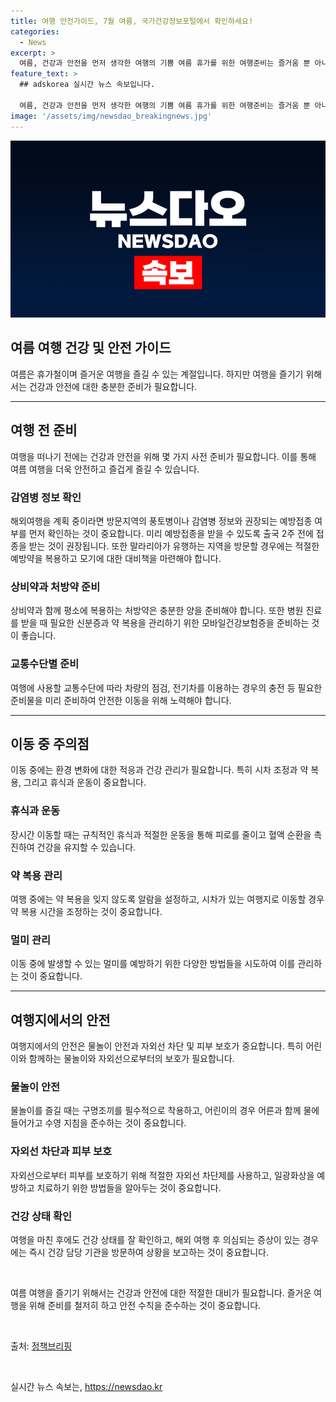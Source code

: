 ```yaml
---
title: 여행 안전가이드, 7월 여름, 국가건강정보포털에서 확인하세요!
categories:
  - News
excerpt: >
  여름, 건강과 안전을 먼저 생각한 여행의 기쁨 여름 휴가를 위한 여행준비는 즐거움 뿐 아니라 건강과 안전까지 고려해야 합니다. 해외여행 계획 시 감염병 정보와 예방접종, 상비약 및 처방약 준비, 교통수단별 준비 등을 고려해야 합니다. 또한 이동 중 주의사항과 자외선 차단, 피부보호법, 물놀이 안전까지도 신경 써야 합니다. 예방이 중요한 여름 여행, 건강과 안전을 먼저 생각하며 편안한 휴가를 즐기세요.
feature_text: >
  ## adskorea 실시간 뉴스 속보입니다.

  여름, 건강과 안전을 먼저 생각한 여행의 기쁨 여름 휴가를 위한 여행준비는 즐거움 뿐 아니라 건강과 안전까지 고려해야 합니다. 해외여행 계획 시 감염병 정보와 예방접종, 상비약 및 처방약 준비, 교통수단별 준비 등을 고려해야 합니다. 또한 이동 중 주의사항과 자외선 차단, 피부보호법, 물놀이 안전까지도 신경 써야 합니다. 예방이 중요한 여름 여행, 건강과 안전을 먼저 생각하며 편안한 휴가를 즐기세요.
image: '/assets/img/newsdao_breakingnews.jpg'
---
```


<p><img src="/assets/img/newsdao_breakingnews.jpg" alt="adskorea 속보" /></p>

<h2 data-ke-size="size26">여름 여행 건강 및 안전 가이드</h2>

<p data-ke-size="size16">여름은 휴가철이며 즐거운 여행을 즐길 수 있는 계절입니다. 하지만 여행을 즐기기 위해서는 건강과 안전에 대한 충분한 준비가 필요합니다.</p>

<hr>

<h2 data-ke-size="size24">여행 전 준비</h2>

<p data-ke-size="size16">여행을 떠나기 전에는 건강과 안전을 위해 몇 가지 사전 준비가 필요합니다. 이를 통해 여름 여행을 더욱 안전하고 즐겁게 즐길 수 있습니다.</p>

<h3><b>감염병 정보 확인</b></h3>

<p data-ke-size="size16">해외여행을 계획 중이라면 방문지역의 풍토병이나 감염병 정보와 권장되는 예방접종 여부를 먼저 확인하는 것이 중요합니다. 미리 예방접종을 받을 수 있도록 출국 2주 전에 접종을 받는 것이 권장됩니다. 또한 말라리아가 유행하는 지역을 방문할 경우에는 적절한 예방약을 복용하고 모기에 대한 대비책을 마련해야 합니다.</p>

<h3><b>상비약과 처방약 준비</b></h3>

<p data-ke-size="size16">상비약과 함께 평소에 복용하는 처방약은 충분한 양을 준비해야 합니다. 또한 병원 진료를 받을 때 필요한 신분증과 약 복용을 관리하기 위한 모바일건강보험증을 준비하는 것이 좋습니다.</p>

<h3><b>교통수단별 준비</b></h3>

<p data-ke-size="size16">여행에 사용할 교통수단에 따라 차량의 점검, 전기차를 이용하는 경우의 충전 등 필요한 준비물을 미리 준비하여 안전한 이동을 위해 노력해야 합니다.</p>

<hr>

<h2 data-ke-size="size24">이동 중 주의점</h2>

<p data-ke-size="size16">이동 중에는 환경 변화에 대한 적응과 건강 관리가 필요합니다. 특히 시차 조정과 약 복용, 그리고 휴식과 운동이 중요합니다.</p>

<h3><b>휴식과 운동</b></h3>

<p data-ke-size="size16">장시간 이동할 때는 규칙적인 휴식과 적절한 운동을 통해 피로를 줄이고 혈액 순환을 촉진하여 건강을 유지할 수 있습니다.</p>

<h3><b>약 복용 관리</b></h3>

<p data-ke-size="size16">여행 중에는 약 복용을 잊지 않도록 알람을 설정하고, 시차가 있는 여행지로 이동할 경우 약 복용 시간을 조정하는 것이 중요합니다.</p>

<h3><b>멀미 관리</b></h3>

<p data-ke-size="size16">이동 중에 발생할 수 있는 멀미를 예방하기 위한 다양한 방법들을 시도하여 이를 관리하는 것이 중요합니다.</p>

<hr>

<h2 data-ke-size="size24">여행지에서의 안전</h2>

<p data-ke-size="size16">여행지에서의 안전은 물놀이 안전과 자외선 차단 및 피부 보호가 중요합니다. 특히 어린이와 함께하는 물놀이와 자외선으로부터의 보호가 필요합니다.</p>

<h3><b>물놀이 안전</b></h3>

<p data-ke-size="size16">물놀이를 즐길 때는 구명조끼를 필수적으로 착용하고, 어린이의 경우 어른과 함께 물에 들어가고 수영 지침을 준수하는 것이 중요합니다.</p>

<h3><b>자외선 차단과 피부 보호</b></h3>

<p data-ke-size="size16">자외선으로부터 피부를 보호하기 위해 적절한 자외선 차단제를 사용하고, 일광화상을 예방하고 치료하기 위한 방법들을 알아두는 것이 중요합니다.</p>

<h3><b>건강 상태 확인</b></h3>

<p data-ke-size="size16">여행을 마친 후에도 건강 상태를 잘 확인하고, 해외 여행 후 의심되는 증상이 있는 경우에는 즉시 건강 담당 기관을 방문하여 상황을 보고하는 것이 중요합니다.</p>

<p data-ke-size="size16">&nbsp;</p>

<p data-ke-size="size16">여름 여행을 즐기기 위해서는 건강과 안전에 대한 적절한 대비가 필요합니다. 즐거운 여행을 위해 준비를 철저히 하고 안전 수칙을 준수하는 것이 중요합니다.</p>

<p data-ke-size="size16">&nbsp;</p>

<p data-ke-size="size16">출처: <a href="https://https://www.korea.kr/news/policyBriefingView.do?newsId=156416848" target="_blank">정책브리핑</a></p>

<p data-ke-size="size16">&nbsp;</p>
실시간 뉴스 속보는, <a href="https://newsdao.kr" rel="dofollow">https://newsdao.kr</a>


